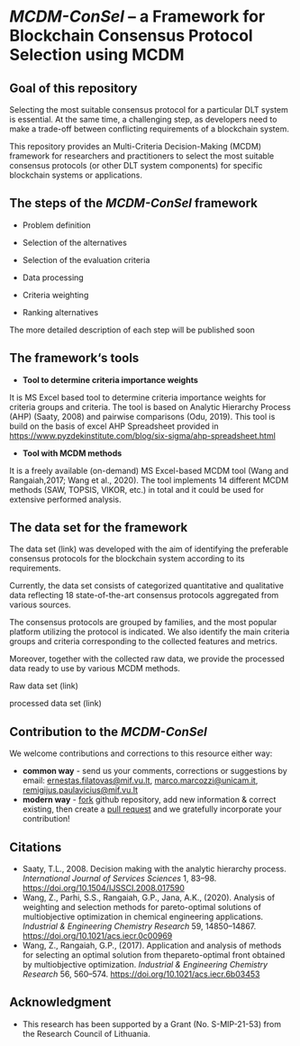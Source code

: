 # *MCDM-ConSel* – a Framework for Blockchain Consensus Protocol Selection using MCDM


## Goal of this repository

Selecting the most suitable consensus protocol for a particular DLT system is essential. At the same time, a challenging step, as developers need to make a trade-off between conflicting requirements of a blockchain system.

This repository provides an Multi-Criteria Decision-Making (MCDM) framework for researchers and practitioners to select the most suitable consensus protocols (or other DLT system components) for specific blockchain systems or applications.

## The steps of the *MCDM-ConSel* framework

- Problem definition

- Selection of the alternatives

- Selection of the evaluation criteria

- Data processing

- Criteria weighting

- Ranking alternatives

The more detailed description of each step will be published soon

## The framework‘s tools

- **Tool to determine criteria importance weights**

It is MS Excel based tool to determine criteria importance weights for criteria groups and criteria. The tool is based on Analytic Hierarchy Process (AHP) (Saaty, 2008) and pairwise comparisons (Odu, 2019). This tool is build on the basis of excel AHP Spreadsheet provided in https://www.pyzdekinstitute.com/blog/six-sigma/ahp-spreadsheet.html

- **Tool with MCDM methods**

It is a freely available (on-demand) MS Excel-based MCDM tool (Wang and Rangaiah,2017; Wang et al., 2020). The tool implements 14 different MCDM methods (SAW, TOPSIS, VIKOR, etc.) in total and it could be used for extensive performed analysis.

## The data set for the framework

The data set (link) was developed with the aim of identifying the preferable consensus protocols for the blockchain system according to its requirements. 

Currently, the data set consists of categorized quantitative and qualitative data reflecting 18 state-of-the-art consensus protocols aggregated from various sources.

The consensus protocols are grouped by families, and the most popular platform utilizing the protocol is indicated. We also identify the main criteria groups and criteria corresponding to the collected features and metrics. 

Moreover, together with the collected raw data, we provide the processed data ready to use by various MCDM methods.

Raw data set (link)

processed data set (link)

## Contribution to the *MCDM-ConSel*

We welcome contributions and corrections to this resource either way:

- **common way** - send us your comments, corrections or     suggestions by email: [ernestas.filatovas@mif.vu.lt](mailto:ernestas.filatovas@mif.vu.lt), [marco.marcozzi@unicam.it](mailto:marco.marcozzi@unicam.it), [remigijus.paulavicius@mif.vu.lt](mailto:remigijus.paulavicius@imperial.ac.uk)
- **modern way** - [fork](https://help.github.com/articles/fork-a-repo/) github repository, add new information     & correct existing, then create a [pull request](https://help.github.com/articles/creating-a-pull-request-from-a-fork/) and     we gratefully incorporate your contribution!

## Citations

- Saaty, T.L., 2008. Decision making with the analytic hierarchy process. *International Journal of Services Sciences* 1, 83–98. https://doi.org/10.1504/IJSSCI.2008.017590 
- Wang, Z., Parhi, S.S., Rangaiah, G.P., Jana, A.K., (2020). Analysis of weighting and selection methods for pareto-optimal solutions of multiobjective optimization in chemical engineering applications. *Industrial & Engineering Chemistry Research* 59, 14850–14867. https://doi.org/10.1021/acs.iecr.0c00969
- Wang, Z., Rangaiah, G.P., (2017). Application and analysis of methods for selecting an optimal solution from thepareto-optimal front obtained by multiobjective optimization. *Industrial & Engineering Chemistry Research* 56, 560–574. https://doi.org/10.1021/acs.iecr.6b03453

## Acknowledgment

- This research has been supported by a Grant (No. S-MIP-21-53) from the Research Council of Lithuania.
